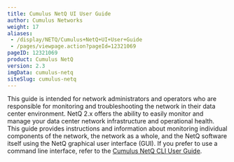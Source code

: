 ```yaml
---
title: Cumulus NetQ UI User Guide
author: Cumulus Networks
weight: 17
aliases:
 - /display/NETQ/Cumulus+NetQ+UI+User+Guide
 - /pages/viewpage.action?pageId=12321069
pageID: 12321069
product: Cumulus NetQ
version: 2.3
imgData: cumulus-netq
siteSlug: cumulus-netq
---
```

This guide is intended for network administrators and operators who are
responsible for monitoring and troubleshooting the network in their data
center environment. NetQ 2.x offers the ability to easily monitor and
manage your data center network infrastructure and operational health.
This guide provides instructions and information about monitoring
individual components of the network, the network as a whole, and the
NetQ software itself using the NetQ graphical user interface (GUI). If
you prefer to use a command line interface, refer to the
[Cumulus NetQ CLI User Guide](/cumulus-netq/Cumulus-NetQ-CLI-User-Guide/).
